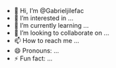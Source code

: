 - 👋 Hi, I’m @Gabrieljilefac
- 👀 I’m interested in ...
- 🌱 I’m currently learning ...
- 💞️ I’m looking to collaborate on ...
- 📫 How to reach me ...
- 😄 Pronouns: ...
- ⚡ Fun fact: ...

<!---
Gabrieljilefac/Gabrieljilefac is a ✨ special ✨ repository because its `README.md` (this file) appears on your GitHub profile.
You can click the Preview link to take a look at your changes.
--->
